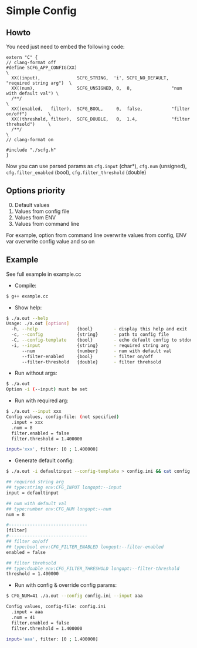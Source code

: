 # Simple Config

## Howto
You need just need to embed the following code:
```
extern "C" {
// clang-format off
#define SCFG_APP_CONFIG(XX)                                                            \
  XX((input),              SCFG_STRING,  'i', SCFG_NO_DEFAULT, "required string arg")  \
  XX((num),                SCFG_UNSIGNED, 0,  8,               "num with default val") \
  /**/                                                                                 \
  XX((enabled,   filter),  SCFG_BOOL,     0,  false,           "filter on/off")        \
  XX((threshold, filter),  SCFG_DOUBLE,   0,  1.4,             "filter threhsold")     \
  /**/                                                                                 \
// clang-format on

#include "./scfg.h"
}
```

Now you can use parsed params as `cfg.input` (char*), `cfg.num` (unsigned), `cfg.filter_enabled` (bool), `cfg.filter_threshold` (double)

## Options priority
0. Default values
1. Values from config file
2. Values from ENV
3. Values from command line

For example, option from command line overwrite values from config, ENV var overwrite config value and so on

## Example
See full example in example.cc

* Compile:

```sh
$ g++ example.cc
```

* Show help:

```sh
$ ./a.out --help
Usage: ./a.out [options]
  -h, --help               {bool}        - display this help and exit
  -c, --config             {string}      - path to config file
  -C, --config-template    {bool}        - echo default config to stdout
  -i, --input              {string}      - required string arg
      --num                {number}      - num with default val
      --filter-enabled     {bool}        - filter on/off
      --filter-threshold   {double}      - filter threhsold
```

* Run without args:

```sh
$ ./a.out
Option -i (--input) must be set
```

* Run with required arg:

```sh
$ ./a.out --input xxx
Config values, config-file: (not specified)
  .input = xxx
  .num = 8
  filter.enabled = false
  filter.threshold = 1.400000

input='xxx', filter: [0 ; 1.400000]
```

* Generate default config:

```sh
$ ./a.out -i defaultinput --config-template > config.ini && cat config.ini

## required string arg
## type:string env:CFG_INPUT longopt:--input
input = defaultinput

## num with default val
## type:number env:CFG_NUM longopt:--num
num = 8

#------------------------------
[filter]
#------------------------------
## filter on/off
## type:bool env:CFG_FILTER_ENABLED longopt:--filter-enabled
enabled = false

## filter threhsold
## type:double env:CFG_FILTER_THRESHOLD longopt:--filter-threshold
threshold = 1.400000
```

* Run with config & override config params:

```sh
$ CFG_NUM=41 ./a.out --config config.ini --input aaa

Config values, config-file: config.ini
  .input = aaa
  .num = 41
  filter.enabled = false
  filter.threshold = 1.400000

input='aaa', filter: [0 ; 1.400000]
```
